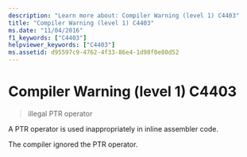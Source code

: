 ```yaml
---
description: "Learn more about: Compiler Warning (level 1) C4403"
title: "Compiler Warning (level 1) C4403"
ms.date: "11/04/2016"
f1_keywords: ["C4403"]
helpviewer_keywords: ["C4403"]
ms.assetid: d95597c9-4762-4f33-86e4-1d98f0e80d52
---
```

# Compiler Warning (level 1) C4403

> illegal PTR operator

A PTR operator is used inappropriately in inline assembler code.

The compiler ignored the PTR operator.
